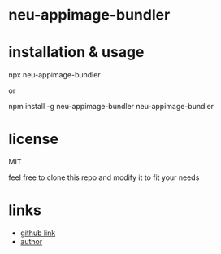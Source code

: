 # neu-appimage-bundler

# installation & usage

npx neu-appimage-bundler

or

npm install -g neu-appimage-bundler
neu-appimage-bundler

# license

MIT

feel free to clone this repo and modify it to fit your needs

# links

* [github link](https://github.com/SalihuDickson/neu-appImage-bundler)
* [author](https://github.com/SalihuDickson)
